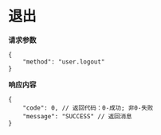 # 退出

**请求参数**

    {
        "method": "user.logout"
    }

**响应内容**

    {
        "code": 0, // 返回代码：0-成功; 非0-失败
        "message": "SUCCESS" // 返回消息
    }
